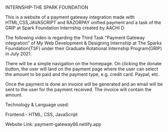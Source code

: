 INTERNSHIP-THE SPARK FOUNDATION

This is a website of a payment gateway integration made with HTML,CSS,JAVASCRIPT and RAZORPAY unified payment and a task of the GRIP at Spark Foundation Internship created by AACHI D.

The following video is regarding the Third Task "Payment Gateway integration" of My Web Development & Designing Internship at The Sparks Foundation(TSF) under their Graduate Rotational Internship Program(GRIP) in July 2021.

There will be a simple navigation on the homepage. On clicking the donate button, the user will land on the payment page where the user can select the amount to be paid and the payment type, e.g. credit card. Paypal, etc.

Once the payment is done an invoice will be generated and an email will be sent to the user for the payment received. The invoice will contain the amount.

Technology & Language used:

Frontend:- HTML, CSS, JavaScript

Website Link: payment-gateway66.netlify.app
